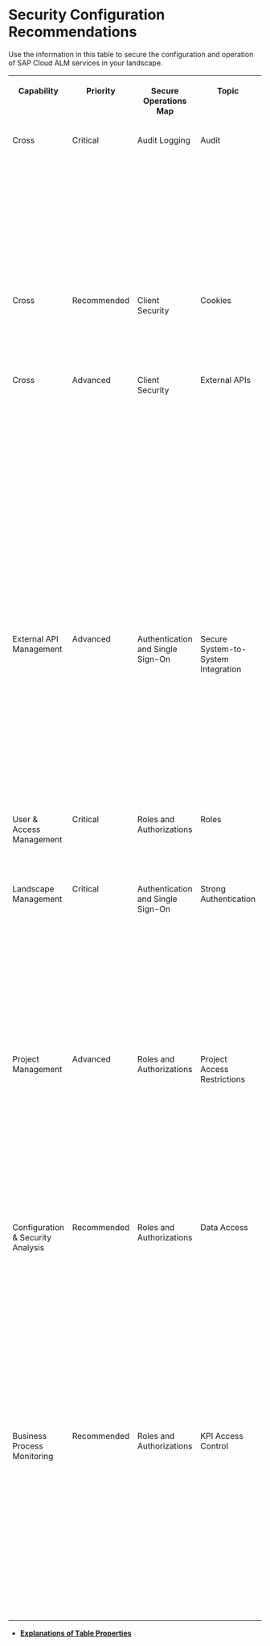 <!-- loio8154236e15404350ae3c53b792b87e72 -->

# Security Configuration Recommendations

Use the information in this table to secure the configuration and operation of SAP Cloud ALM services in your landscape.


<table>
<tr>
<th valign="top">

Capability

</th>
<th valign="top">

Priority

</th>
<th valign="top">

Secure Operations Map

</th>
<th valign="top">

Topic

</th>
<th valign="top">

Default Setting or Behavior

</th>
<th valign="top">

Recommendation

</th>
<th valign="top">

More Information

</th>
<th valign="top">

Index

</th>
</tr>
<tr>
<td valign="top">

Cross

</td>
<td valign="top">

Critical

</td>
<td valign="top">

Audit Logging

</td>
<td valign="top">

Audit

</td>
<td valign="top">

By integrating the SAP Audit Log Viewer service for SAP BTP, you can view the audit logs for your SAP Cloud ALM tenant to track the end user activity in SAP Cloud ALM.

</td>
<td valign="top">

Enable the SAP Audit Log Viewer service for SAP BTP.

</td>
<td valign="top">

[Audit Log Viewer for the Cloud Foundry Environment](https://help.sap.com/docs/btp/sap-business-technology-platform/audit-log-viewer-for-cloud-foundry-environment)

</td>
<td valign="top">

CALM-X-0001

</td>
</tr>
<tr>
<td valign="top">

Cross

</td>
<td valign="top">

Recommended

</td>
<td valign="top">

Client Security

</td>
<td valign="top">

Cookies

</td>
<td valign="top">

Depending on your browser, third-party cookies may be disabled by default.

</td>
<td valign="top">

To be able to use the in-app help and Built-In Support, either allow third-party cookies or enter the respective domain as **Sites that can always use cookies**.

</td>
<td valign="top">

 

</td>
<td valign="top">

CALM-X-0002

</td>
</tr>
<tr>
<td valign="top">

Cross

</td>
<td valign="top">

Advanced

</td>
<td valign="top">

Client Security

</td>
<td valign="top">

External APIs

</td>
<td valign="top">

You can add and configure service instances to allow external applications to access the APIs published on [SAP Business Accelerator Hub](https://api.sap.com/package/SAPCloudALM/rest).

To do this, you need to configure authentication for the service instances and set allowed scopes in the service instance.

</td>
<td valign="top">

To protect information about the service instance, such as the OAuth secret, choose certificate-based authentication.

To prevent external applications from performing unauthorized operations, assign the minimal set of scopes. Create separate service instances with individual scopes for required purposes instead of assigning all scopes in one instance and using them for all API access.

</td>
<td valign="top">

 

</td>
<td valign="top">

CALM-X-0003

</td>
</tr>
<tr>
<td valign="top">

External API Management

</td>
<td valign="top">

Advanced

</td>
<td valign="top">

Authentication and Single Sign-On

</td>
<td valign="top">

Secure System-to-System Integration

</td>
<td valign="top">

When configuring a webhook to point to the target external service API, you need to select either an SAP BTP destination or an endpoint in the *Landscape Management* app.

</td>
<td valign="top">

Use the authentication method that is recommended by the *Landscape Management* app or SAP BTP.

</td>
<td valign="top">

[SAP BTP Security Recommendations](https://help.sap.com/docs/BTP/c8a9bb59fe624f0981efa0eff2497d7d/531f33def8074ccdb6f1f784a34dafcb.html)

</td>
<td valign="top">

CALM-EXTAPI-0001

</td>
</tr>
<tr>
<td valign="top">

User & Access Management

</td>
<td valign="top">

Critical

</td>
<td valign="top">

Roles and Authorizations

</td>
<td valign="top">

Roles

</td>
<td valign="top">

Roles in SAP Cloud ALM are delivered as predefined collections.

</td>
<td valign="top">

Assign suitable roles that give users only the authorizations they need to perform their tasks.

</td>
<td valign="top">

[Role Collections](01_required_setup/role-collections-e1915af.md)

</td>
<td valign="top">

CALM-UAM-0001

</td>
</tr>
<tr>
<td valign="top">

Landscape Management

</td>
<td valign="top">

Critical

</td>
<td valign="top">

Authentication and Single Sign-On

</td>
<td valign="top">

Strong Authentication

</td>
<td valign="top">

When adding a service manually, you can choose between several authentication settings for new endpoints. The available options depend on the cloud service.

</td>
<td valign="top">

Choose one of the more secure methods according to the capabilities of the endpoint providing cloud service:

-   *OAuth2ClientCredentials*

-   *ClientCertificateAuthentication*

-   *Auth2SAMLBearerAuthentication*




</td>
<td valign="top">

[Step 3: Set Up Landscape Management – Services](01_required_setup/services-d5f36cc.md)

</td>
<td valign="top">

CALM-LM-0001

</td>
</tr>
<tr>
<td valign="top">

Project Management

</td>
<td valign="top">

Advanced

</td>
<td valign="top">

Roles and Authorizations

</td>
<td valign="top">

Project Access Restrictions

</td>
<td valign="top">

The access level of the initial, automatically created project is *Public*.

Any additional projects that you create manually are set to *Restricted* by default.

</td>
<td valign="top">

Select the appropriate access level for your project:

-   *Public*

-   *Restricted*

-   *Private*




</td>
<td valign="top">

[Configuring Project User Permissions](02_integration_and_config_options/configuring-project-user-permissions-a2c0029.md)

</td>
<td valign="top">

CALM-PTM-0001

</td>
</tr>
<tr>
<td valign="top">

Configuration & Security Analysis

</td>
<td valign="top">

Recommended

</td>
<td valign="top">

Roles and Authorizations

</td>
<td valign="top">

Data Access

</td>
<td valign="top">

The *Configuration & Security Analysis* app collects security-relevant configuration data of configured services and systems.

All data stored in this app must be treated as security-relevant.

</td>
<td valign="top">

Restrict user access to the *Configuration & Security Analysis* app as much as possible.

</td>
<td valign="top">

[Configuration & Security Analysis](https://help.sap.com/docs/cloud-alm/applicationhelp/configuration-security-analysis)

</td>
<td valign="top">

CALM-CSA-0001

</td>
</tr>
<tr>
<td valign="top">

Business Process Monitoring

</td>
<td valign="top">

Recommended

</td>
<td valign="top">

Roles and Authorizations

</td>
<td valign="top">

KPI Access Control

</td>
<td valign="top">

You can restrict the data access of a defined user group to a particular business process scope and/or according to selected process attributes.

By default, access control is deactivated.

</td>
<td valign="top">

Use access groups to grant users access only to data relevant to their tasks.

</td>
<td valign="top">

[Creating Access Groups](https://help.sap.com/docs/CloudALM/877c96cf971648b09ee0d0a64f7f4fef/b22d9ce6403f44518dcda7757baca53a.html)

</td>
<td valign="top">

CALM-BM-0001

</td>
</tr>
</table>

-   **[Explanations of Table Properties](explanations-of-table-properties-3afa465.md "")**  


